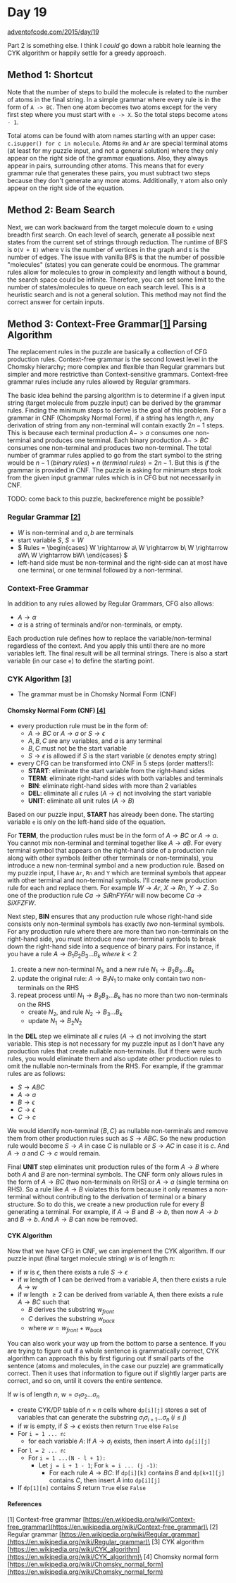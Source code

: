 # Day 19

[adventofcode.com/2015/day/19](https://adventofcode.com/2015/day/19)

Part 2 is something else. I think I *could* go down a rabbit hole learning the CYK algorithm or happily settle for a
greedy approach.

## Method 1: Shortcut

Note that the number of steps to build the molecule is related to the number of atoms in the final string.
In a simple grammar where every rule is in the form of `A -> BC`.
Then one atom becomes two atoms except for the very first step where you must start with `e -> X`.
So the total steps become `atoms - 1`.

Total atoms can be found with atom names starting with an upper case: `c.isupper() for c in molecule`.
Atoms `Rn` and `Ar` are special terminal atoms (at least for my puzzle input, and not a general solution) where they
only appear on the right side of the grammar equations.
Also, they always appear in pairs, surrounding other atoms. This means that for every grammar rule that generates these
pairs, you must subtract two steps because they don't generate any more atoms.
Additionally, `Y` atom also only appear on the right side of the equation.

## Method 2: Beam Search

Next, we can work backward from the target molecule down to `e` using breadth first search.
On each level of search, generate all possible next states from the current set of strings through reduction.
The runtime of BFS is `O(V + E)` where `V` is the number of vertices in the graph and `E` is the number of edges.
The issue with vanilla BFS is that the number of possible "molecules" (states) you can generate could be enormous.
The grammar rules allow for molecules to grow in complexity and length without a bound, the search space could be
infinite.
Therefore, you can set some limit to the number of states/molecules to queue on each search level.
This is a heuristic search and is not a general solution. This method may not find the correct answer for certain
inputs.

## Method 3: Context-Free Grammar[[1]](#1) Parsing Algorithm

The replacement rules in the puzzle are basically a collection of CFG production rules.
Context-free grammar is the second lowest level in the Chomsky hierarchy; more complex and flexible than Regular
grammars but simpler and more restrictive than Context-sensitive grammars.
Context-free grammar rules include any rules allowed by Regular grammars.

The basic idea behind the parsing algorithm is to determine if a given input string (target molecule from puzzle input)
can be derived by the grammar rules.
Finding the minimum steps to derive is the goal of this problem. For a grammar in CNF (Chompsky Normal Form), if a string has length $n$, any
derivation of string from any non-terminal will contain exactly $2n - 1$ steps. This is because each terminal
production $A -> a$ consumes one non-terminal and produces one terminal. Each binary production $A -> BC$ consumes one non-terminal and produces two non-terminal.
The total number of grammar rules applied to go from the start symbol to the string would be $n - 1 \; (binary \;rules) + n \; (terminal \;rules) = 2n - 1$.
But this is *if* the grammar is provided in CNF. The puzzle is asking for minimum steps took from the given input grammar rules which is in CFG but not necessarily in CNF.

TODO: come back to this puzzle, backreference might be possible?

### Regular Grammar [[2]](#2)

- ${W}$ is non-terminal and ${a,b}$ are terminals
- start variable $S$, $S = W$
- $
  Rules = \begin{cases}
  W \rightarrow a\\
  W \rightarrow b\\
  W \rightarrow aW\\
  W \rightarrow bW\\
  \end{cases}
  $
- left-hand side must be non-terminal and the right-side can at most have one terminal, or one terminal followed by a
  non-terminal.

### Context-Free Grammar

In addition to any rules allowed by Regular Grammars, CFG also allows:

- $A \rightarrow \alpha$
- $\alpha$ is a string of terminals and/or non-terminals, or empty.

Each production rule defines how to replace the variable/non-terminal regardless of the context.
And you apply this until there are no more variables left. The final result will be all terminal strings.
There is also a start variable (in our case `e`) to define the starting point.

### CYK Algorithm [[3]](#3)

- The grammar must be in Chomsky Normal Form (CNF)

#### Chomsky Normal Form (CNF) [[4]](#4)

- every production rule must be in the form of:
    - $A \rightarrow BC$ or $A \rightarrow a$ or $S \rightarrow \epsilon$
    - $A, B, C$ are any variables, and $a$ is any terminal
    - $B, C$ must not be the start variable
    - $S \rightarrow \epsilon$ is allowed if $S$ is the start variable ($\epsilon$ denotes empty string)
- every CFG can be transformed into CNF in 5 steps (order matters!):
    - **START**: eliminate the start variable from the right-hand sides
    - **TERM**: eliminate right-hand sides with both variables and terminals
    - **BIN**: eliminate right-hand sides with more than 2 variables
    - **DEL**: eliminate all $\epsilon$ rules ($A \rightarrow \epsilon$) not involving the start variable
    - **UNIT**: eliminate all unit rules ($A \rightarrow B$)

Based on our puzzle input, **START** has already been done. The starting variable `e` is only on the left-hand side of
the equation.

For **TERM**, the production rules must be in the form of $A \rightarrow BC$ or $A \rightarrow a$. You cannot mix
non-terminal and terminal together like $A \rightarrow aB$. For every terminal symbol that appears on the right-hand
side of a production rule along with other symbols (either other terminals or non-terminals), you introduce a new
non-terminal symbol and a new production rule. Based on my puzzle input, I have `Ar`, `Rn` and `Y` which are terminal
symbols that appear with other terminal and non-terminal symbols. I'll create new production rule for each and replace
them.
For example $W \rightarrow Ar$, $X \rightarrow Rn$, $Y \rightarrow Z$. So one of the production
rule $Ca \rightarrow SiRnFYFAr$ will now become $Ca \rightarrow SiXFZFW$.

Next step, **BIN** ensures that any production rule whose right-hand side consists only non-terminal
symbols has exactly _two_ non-terminal symbols.
For any production rule where there are more than two non-terminals on the right-hand side, you must introduce new
non-terminal symbols to break down the right-hand side into a sequence of binary pairs. For instance, if you have a rule
$A \rightarrow B_1B_2B_3...B_k \; where \; k < 2$

1. create a new non-terminal $N_1$, and a new rule $N_1 \rightarrow B_2B_3...B_k$
2. update the original rule: $A \rightarrow B_1N_1$ to make only contain two non-terminals on the RHS
3. repeat process until $N_1 \rightarrow B_2B_3...B_k$ has no more than two non-terminals on the RHS
    - create $N_2$, and rule $N_2 \rightarrow B_3...B_k$
    - update $N_1 \rightarrow B_2N_2$

In the **DEL** step we eliminate all $\epsilon$ rules ($A \rightarrow \epsilon$) not involving the start variable.
This step is not necessary for my puzzle input as I don't have any production rules that create nullable non-terminals.
But if there were such rules, you would eliminate them and also update other production rules to omit the nullable
non-terminals from the RHS.
For example, if the grammar rules are as follows:

- $S \rightarrow ABC$
- $A \rightarrow a$
- $B \rightarrow \epsilon$
- $C \rightarrow \epsilon$
- $C \rightarrow c$

We would identify non-terminal $\{B, C\}$ as nullable non-terminals and remove them from other production rules such
as $S \rightarrow ABC$. So the new production rule would become $S \rightarrow A$ in case $C$ is nullable
or $S \rightarrow AC$ in case it is $c$. And $A \rightarrow a$ and $C \rightarrow c$ would remain.

Final **UNIT** step eliminates unit production rules of the form $A \rightarrow B$ where both $A$ and $B$ are
non-terminal symbols. The CNF form only allows rules in the form of $A \rightarrow BC$ (two non-terminals on RHS)
or $A \rightarrow a$ (single termina on RHS). So a rule like $A \rightarrow B$ violates this form because it only
renames
a non-terminal without contributing to the derivation of terminal or a binary structure. So to do this, we create a new
production rule for every $B$ generating a terminal.
For example, if $A \rightarrow B$ and $B \rightarrow b$, then now $A \rightarrow b$ and $B \rightarrow b$.
And $A \rightarrow B$ can now be removed.

#### CYK Algorithm

Now that we have CFG in CNF, we can implement the CYK algorithm.
If our puzzle input (final target molecule string) $w$ is of length $n$:

- if $w$ is $\epsilon$, then there exists a rule $S \rightarrow \epsilon$
- if $w$ length of 1 can be derived from a variable $A$, then there exists a rule $A \rightarrow w$
- if $w$ length $\ge 2$ can be derived from variable A, then there exists a rule $A \rightarrow BC$ such that
    - $B$ derives the substring $w_{front}$
    - $C$ derives the substring $w_{back}$
    - where $w = w_{front} + w_{back}$

You can also work your way up from the bottom to parse a sentence. If you are trying to figure out if a whole sentence
is grammatically correct, CYK algorithm can approach this by first figuring out if small parts of the sentence (atoms
and molecules, in the case our puzzle) are grammatically correct.
Then it uses that information to figure out if slightly larger parts are correct, and so on, until it covers the entire
sentence.

If $w$ is of length $n$, $w = \sigma_1\sigma_2...\sigma_n$

- create CYK/DP table of $n \times n$ cells where `dp[i][j]` stores a set of variables that can generate the
  substring $\sigma_i\sigma_{i+1}...\sigma_n \; (i \le j)$
- if $w$ is empty, if $S \rightarrow \epsilon$ exists then return `True` else `False`
- For `i = 1 ... n`:
    - for each variable $A$: If $A \rightarrow \sigma_i$ exists, then insert $A$ into `dp[i][j]`
- For `l = 2 ... n`:
    - For `i = 1 ...(N - l + 1):`
        - Let `j = i + 1 - 1`; For `k = i ... (j -1)`:
            - For each rule $A \rightarrow BC$: If `dp[i][k]` contains $B$ and
              `dp[k+1][j]` contains $C$, then insert $A$ into `dp[i][j]`
- If `dp[1][n]` contains $S$ return `True` else `False`

#### References

<a id="1">[1]</a> Context-free grammar [https://en.wikipedia.org/wiki/Context-free_grammar](https://en.wikipedia.org/wiki/Context-free_grammar)\
<a id="1">[2]</a> Regular grammar [https://en.wikipedia.org/wiki/Regular_grammar](https://en.wikipedia.org/wiki/Regular_grammar)\
<a id="1">[3]</a> CYK algorithm [https://en.wikipedia.org/wiki/CYK_algorithm](https://en.wikipedia.org/wiki/CYK_algorithm)\
<a id="1">[4]</a> Chomsky normal form [https://en.wikipedia.org/wiki/Chomsky_normal_form](https://en.wikipedia.org/wiki/Chomsky_normal_form)